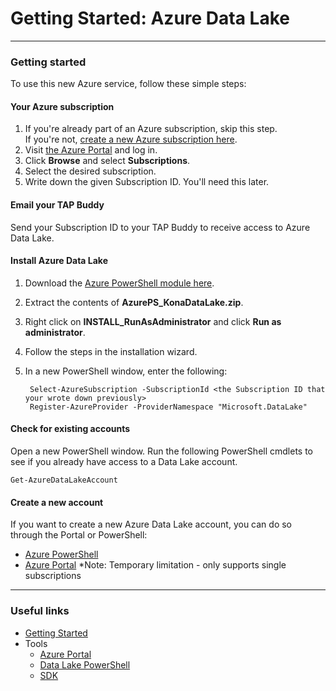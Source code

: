 # Getting Started: Azure Data Lake

------------

### Getting started

To use this new Azure service, follow these simple steps:

#### Your Azure subscription
1. If you're already part of an Azure subscription, skip this step.<br />If you're not, [create a new Azure subscription here](https://account.windowsazure.com/Subscriptions).
1. Visit [the Azure Portal](https://portal.azure.com) and log in.
1. Click **Browse** and select **Subscriptions**.
1. Select the desired subscription.
1. Write down the given Subscription ID. You'll need this later.
   
#### Email your TAP Buddy
Send your Subscription ID to your TAP Buddy to receive access to Azure Data Lake.

#### Install Azure Data Lake
1. Download the [Azure PowerShell module here](https://github.com/MicrosoftBigData/AzureDataLake/releases/download/PowerShellSDK/AzurePS_KonaDataLake.zip).

1. Extract the contents of **AzurePS_KonaDataLake.zip**.

1. Right click on **INSTALL_RunAsAdministrator** and click **Run as administrator**.

1. Follow the steps in the installation wizard.

1. In a new PowerShell window, enter the following:

        Select-AzureSubscription -SubscriptionId <the Subscription ID that your wrote down previously>
        Register-AzureProvider -ProviderNamespace "Microsoft.DataLake"
    
#### Check for existing accounts
Open a new PowerShell window. Run the following PowerShell cmdlets to see if you already have access to a Data Lake account.

    Get-AzureDataLakeAccount

#### Create a new account

If you want to create a new Azure Data Lake account, you can do so through the Portal or PowerShell:

* [Azure PowerShell](PowerShell/FirstSteps.md)
* [Azure Portal](AzurePortal/FirstSteps.md)
    *Note: Temporary limitation - only supports single subscriptions

------------

### Useful links

* [Getting Started](GettingStarted.md)
* Tools
    * [Azure Portal](AzurePortal/FirstSteps.md)
    * [Data Lake PowerShell](PowerShell/FirstSteps.md)
    * [SDK](SDK/FirstSteps.md)
